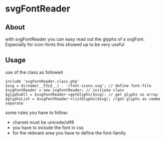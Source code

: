 # svgFontReader

## About
with svgFontReader you can easy read out the glyphs of a svgFont. Especially for icon-fonts this showed up to be very useful

## Usage
use of the class as followed

	include 'svgFontReader.class.php'
    $svg = dirname(__FILE__) . '/font-icons.svg'; // define font-file
    $svgFontReader = new svgFontReader; // initiate class
    $glyphsAll = $svgFontReader->getGlyphs($svg); // get glyphs as array
    $glyphsList = $svgFontReader->listGlyphs($svg); //get glyphs as comma separate

some rules you have to follow:

 - charset must be unicode/utf8
 - you have to include the font in css
 - for the relevant area you have to define the font-family
